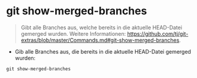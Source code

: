 # git show-merged-branches

> Gibt alle Branches aus, welche bereits in die aktuelle HEAD-Datei gemerged wurden.
> Weitere Informationen: <https://github.com/tj/git-extras/blob/master/Commands.md#git-show-merged-branches>.

- Gib alle Branches aus, die bereits in die aktuelle HEAD-Datei gemerged wurden:

`git show-merged-branches`
